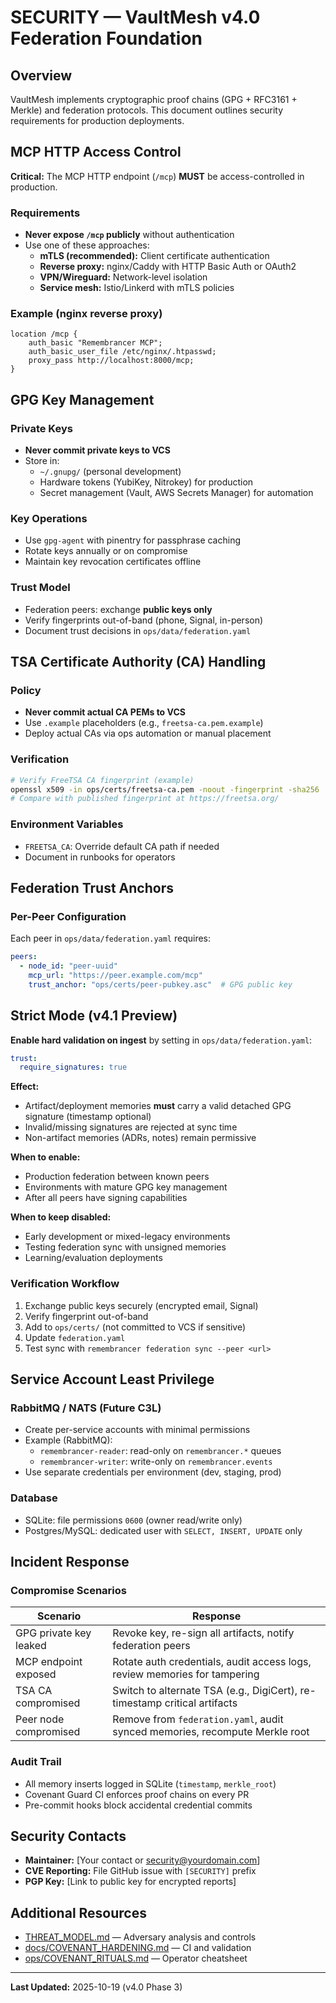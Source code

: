 # SECURITY — VaultMesh v4.0 Federation Foundation

## Overview

VaultMesh implements cryptographic proof chains (GPG + RFC3161 + Merkle) and federation protocols. This document outlines security requirements for production deployments.

## MCP HTTP Access Control

**Critical:** The MCP HTTP endpoint (`/mcp`) **MUST** be access-controlled in production.

### Requirements

- **Never expose `/mcp` publicly** without authentication
- Use one of these approaches:
  - **mTLS (recommended):** Client certificate authentication
  - **Reverse proxy:** nginx/Caddy with HTTP Basic Auth or OAuth2
  - **VPN/Wireguard:** Network-level isolation
  - **Service mesh:** Istio/Linkerd with mTLS policies

### Example (nginx reverse proxy)

```nginx
location /mcp {
    auth_basic "Remembrancer MCP";
    auth_basic_user_file /etc/nginx/.htpasswd;
    proxy_pass http://localhost:8000/mcp;
}
```

## GPG Key Management

### Private Keys

- **Never commit private keys to VCS**
- Store in:
  - `~/.gnupg/` (personal development)
  - Hardware tokens (YubiKey, Nitrokey) for production
  - Secret management (Vault, AWS Secrets Manager) for automation

### Key Operations

- Use `gpg-agent` with pinentry for passphrase caching
- Rotate keys annually or on compromise
- Maintain key revocation certificates offline

### Trust Model

- Federation peers: exchange **public keys only**
- Verify fingerprints out-of-band (phone, Signal, in-person)
- Document trust decisions in `ops/data/federation.yaml`

## TSA Certificate Authority (CA) Handling

### Policy

- **Never commit actual CA PEMs to VCS**
- Use `.example` placeholders (e.g., `freetsa-ca.pem.example`)
- Deploy actual CAs via ops automation or manual placement

### Verification

```bash
# Verify FreeTSA CA fingerprint (example)
openssl x509 -in ops/certs/freetsa-ca.pem -noout -fingerprint -sha256
# Compare with published fingerprint at https://freetsa.org/
```

### Environment Variables

- `FREETSA_CA`: Override default CA path if needed
- Document in runbooks for operators

## Federation Trust Anchors

### Per-Peer Configuration

Each peer in `ops/data/federation.yaml` requires:

```yaml
peers:
  - node_id: "peer-uuid"
    mcp_url: "https://peer.example.com/mcp"
    trust_anchor: "ops/certs/peer-pubkey.asc"  # GPG public key
```

## Strict Mode (v4.1 Preview)

**Enable hard validation on ingest** by setting in `ops/data/federation.yaml`:

```yaml
trust:
  require_signatures: true
```

**Effect:**
- Artifact/deployment memories **must** carry a valid detached GPG signature (timestamp optional)
- Invalid/missing signatures are rejected at sync time
- Non-artifact memories (ADRs, notes) remain permissive

**When to enable:**
- Production federation between known peers
- Environments with mature GPG key management
- After all peers have signing capabilities

**When to keep disabled:**
- Early development or mixed-legacy environments
- Testing federation sync with unsigned memories
- Learning/evaluation deployments

### Verification Workflow

1. Exchange public keys securely (encrypted email, Signal)
2. Verify fingerprint out-of-band
3. Add to `ops/certs/` (not committed to VCS if sensitive)
4. Update `federation.yaml`
5. Test sync with `remembrancer federation sync --peer <url>`

## Service Account Least Privilege

### RabbitMQ / NATS (Future C3L)

- Create per-service accounts with minimal permissions
- Example (RabbitMQ):
  - `remembrancer-reader`: read-only on `remembrancer.*` queues
  - `remembrancer-writer`: write-only on `remembrancer.events`
- Use separate credentials per environment (dev, staging, prod)

### Database

- SQLite: file permissions `0600` (owner read/write only)
- Postgres/MySQL: dedicated user with `SELECT, INSERT, UPDATE` only

## Incident Response

### Compromise Scenarios

| Scenario | Response |
|----------|----------|
| GPG private key leaked | Revoke key, re-sign all artifacts, notify federation peers |
| MCP endpoint exposed | Rotate auth credentials, audit access logs, review memories for tampering |
| TSA CA compromised | Switch to alternate TSA (e.g., DigiCert), re-timestamp critical artifacts |
| Peer node compromised | Remove from `federation.yaml`, audit synced memories, recompute Merkle root |

### Audit Trail

- All memory inserts logged in SQLite (`timestamp`, `merkle_root`)
- Covenant Guard CI enforces proof chains on every PR
- Pre-commit hooks block accidental credential commits

## Security Contacts

- **Maintainer:** [Your contact or security@yourdomain.com]
- **CVE Reporting:** File GitHub issue with `[SECURITY]` prefix
- **PGP Key:** [Link to public key for encrypted reports]

## Additional Resources

- [THREAT_MODEL.md](THREAT_MODEL.md) — Adversary analysis and controls
- [docs/COVENANT_HARDENING.md](docs/COVENANT_HARDENING.md) — CI and validation
- [ops/COVENANT_RITUALS.md](ops/COVENANT_RITUALS.md) — Operator cheatsheet

---

**Last Updated:** 2025-10-19 (v4.0 Phase 3)

